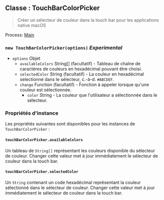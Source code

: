 ## Classe : TouchBarColorPicker

> Créer un sélecteur de couleur dans la touch bar pour les applications native macOS

Process: [Main](../tutorial/quick-start.md#main-process)

### `new TouchBarColorPicker(options)` *Experimental*

* `options` Objet 
  * `availableColors` String[] (facultatif) - Tableau de chaîne de caractères de couleurs en hexadécimal pouvant être choisi.
  * `selectedColor` String (facultatif) - La couleur en hexadécimal selectionné dans le sélecteur, c.-à-d. `#ABCDEF`.
  * `change` Function (facultatif) - Fonction à appeler lorsque qu'une couleur est sélectionnée. 
    * `color` String - La couleur que l'utilisateur a sélectionnée dans le sélecteur.

### Propriétés d'instance

Les propriétés suivantes sont disponibles pour les instances de `TouchBarColorPicker` :

#### `touchBarColorPicker.availableColors`

Un tableau de `String[]` représentant les couleurs disponible du sélecteur de couleur. Changer cette valeur met à jour immédiatement le sélecteur de couleur dans la touch bar.

#### `touchBarColorPicker.selectedColor`

Un `String` contenant un code hexadécimal représentant la couleur sélectionné dans le sélecteur de couleur. Changer cette valeur met à jour immédiatement le sélecteur de couleur dans la touch bar.